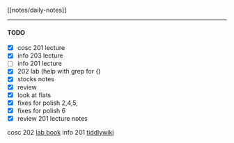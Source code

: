 [[notes/daily-notes]]

---

#### TODO
- [x] cosc 201 lecture
- [x] info 203 lecture
- [ ] info 201 lecture
- [x] 202 lab (help with grep for {)
- [x] stocks notes
- [x] review
- [x] look at flats
- [x] fixes for polish 2,4,5,
- [x] fixes for polish 6 
- [x] review 201 lecture notes

cosc 202 [lab book](https://cosc202.cspages.otago.ac.nz/lab-book/COSC202LabBook.pdf)
info 201 [tiddlywiki](https://isgb.otago.ac.nz/infosci/INFO201/labs_release/raw/master/output/info201_labs.html#%2FLabs%2FLab%2002%2FLab%202%3A%20Git%20and%20GitBucket:%5B%5B%2FLabs%2FLab%2002%2FLab%202%3A%20Git%20and%20GitBucket%5D%5D)